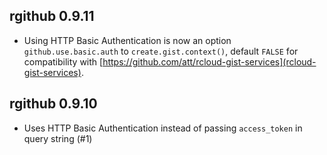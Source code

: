 ## rgithub 0.9.11
* Using HTTP Basic Authentication is now an option `github.use.basic.auth` to `create.gist.context()`, default `FALSE` for compatibility with [https://github.com/att/rcloud-gist-services](rcloud-gist-services).

## rgithub 0.9.10
* Uses HTTP Basic Authentication instead of passing `access_token` in query string (#1)

